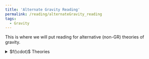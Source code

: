 ```yaml
---
title: 'Alternate Gravity Reading'
permalink: /reading/alternateGravity_reading
tags:
  - Gravity
---
```


This is where we will put reading for alternative (non-GR) theories of gravity.

<details>
  <summary>$f(\cdot)$ Theories</summary>
  <details>
    <summary>$f(R)$ Theories</summary>
    
  </details>
  <details>
    <summary>$f(Q)$ Theories</summary>
    First evidence that non-metricity $f(Q)$ gravity could challenge $\Lambda$CDM, ([arXiv](https://arxiv.org/abs/2104.15123))
    Non-metricity with boundary terms: $f(Q, C)$ gravity and cosmology, ([arXiv](https://arxiv.org/abs/2308.00652))
    Holographic $f(Q, T)$ Gravity with Lambert Solution, ([arXiv](https://arxiv.org/abs/2508.03486))
  </details>
</details>
